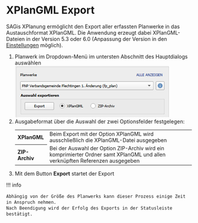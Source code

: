 # XPlanGML Export

SAGis XPlanung ermöglicht den Export aller erfassten Planwerke in das Austauschformat XPlanGML. 
Die Anwendung erzeugt dabei XPlanGML-Dateien in der Version 5.3 oder 6.0 
(Anpassung der Version in den [Einstellungen](#) möglich).

1. Planwerk im Dropdown-Menü im untersten Abschnitt des Hauptdialogs auswählen
    ![Plan als XPlanGML exportieren](assets/xplan-export.png)
2. Ausgabeformat über die Auswahl der zwei Optionsfelder festgelegen:
    <table>
        <tr>
            <th>XPlanGML</th>
            <td>Beim Export mit der Option XPlanGML wird ausschließlich die XPlanGML-Datei ausgegeben</td>
        </tr>
        <tr>
            <th>ZIP-Archiv</th>
            <td>Bei der Auswahl der Option ZIP-Archiv wird ein komprimierter Ordner samt XPlanGML und allen 
                verknüpften Referenzen ausgegeben
            </td>
        </tr>
    </table>
3. Mit dem Button <b>Export</b> startet der Export
    
!!! info

    Abhängig von der Größe des Planwerks kann dieser Prozess einige Zeit in Anspruch nehmen. 
    Nach Beendigung wird der Erfolg des Exports in der Statusleiste bestätigt.
